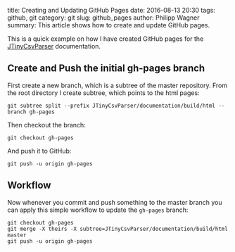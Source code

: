﻿title: Creating and Updating GitHub Pages
date: 2016-08-13 20:30
tags: github, git
category: git
slug: github_pages
author: Philipp Wagner
summary: This article shows how to create and update GitHub pages.

This is a quick example on how I have created GitHub pages for the [JTinyCsvParser] documentation.

## Create and Push the initial gh-pages branch ##

First create a new branch, which is a subtree of the master repository. From the root directory I create 
subtree, which points to the html pages:

```
git subtree split --prefix JTinyCsvParser/documentation/build/html --branch gh-pages
```

Then checkout the branch:

```
git checkout gh-pages
```

And push it to GitHub:

```
git push -u origin gh-pages
```

## Workflow ##

Now whenever you commit and push something to the master branch you can apply this simple workflow to update the ``gh-pages`` branch:

```
git checkout gh-pages
git merge -X theirs -X subtree=JTinyCsvParser/documentation/build/html master
git push -u origin gh-pages
```

[JTinyCsvParser]: https://github.com/bytefish/JTinyCsvParser